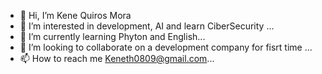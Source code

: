 - 👋 Hi, I’m Kene Quiros Mora
- 👀 I’m interested in development, AI and learn CiberSecurity ...
- 🌱 I’m currently learning Phyton and English...
- 💞️ I’m looking to collaborate on a development company for fisrt time ...
- 📫 How to reach me Keneth0809@gmail.com...

<!---
KeneQM is a ✨ special ✨ repository because its `README.md` (this file) appears on your GitHub profile.
You can click the Preview link to take a look at your changes.
--->
